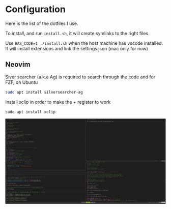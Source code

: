 # Configuration

Here is the list of the dotfiles I use.

To install, and run ```install.sh```, it will create symlinks to the right files

Use `HAS_CODE=1 ./install.sh` when the host machine has vscode installed. It will install extensions and link the settings.json (mac only for now)

## Neovim 

Siver searcher (a.k.a Ag) is required to search through the code and for FZF, on Ubuntu

```bash
sudo apt install silversearcher-ag
```

Install xclip in order to make the + register to work
```
sudo apt install xclip
```


![screenshot](./screenshot/vim.png)
